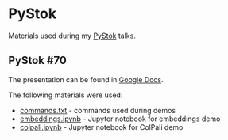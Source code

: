# PyStok 

Materials used during my [PyStok](https://pystok.org) talks.

## PyStok #70

The presentation can be found in [Google Docs](https://docs.google.com/presentation/d/1CZmJRNdGmC_LGfp8BbYc-ghvKYdVZEZnV0WoIes_9lM/edit?usp=sharing).

The following materials were used:
 - [commands.txt](70/commands.txt) - commands used during demos
 - [embeddings.ipynb](70/embeddings.ipynb) - Jupyter notebook for embeddings demo
 - [colpali.ipynb](70/colpali.ipynb) - Jupyter notebook for ColPali demo
 